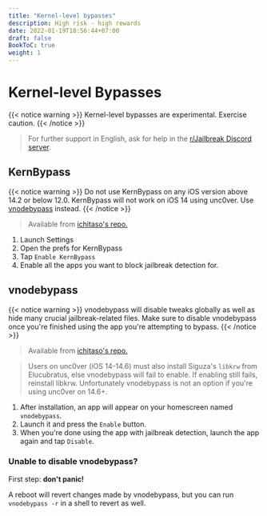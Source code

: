 ```yaml
---
title: "Kernel-level bypasses"
description: High risk - high rewards
date: 2022-01-19T18:56:44+07:00
draft: false
BookToC: true
weight: 1
---
```


# Kernel-level Bypasses

{{< notice warning >}}
Kernel-level bypasses are experimental. Exercise caution.
{{< /notice >}}

> For further support in English, ask for help in the [r/Jailbreak Discord server](https://discord.gg/jb).

## KernBypass

{{< notice warning >}}
Do not use KernBypass on any iOS version above 14.2 or below 12.0.
KernBypass will not work on iOS 14 using unc0ver. Use [vnodebypass](#vnodebypass) instead.
{{< /notice >}}

> Available from [ichitaso's repo.](https://cydia.ichitaso.com/)

1. Launch Settings
2. Open the prefs for KernBypass
3. Tap `Enable KernBypass`
4. Enable all the apps you want to block jailbreak detection for.

## vnodebypass

{{< notice warning >}}
vnodebypass will disable tweaks globally as well as hide many crucial jailbreak-related files. Make sure to disable vnodebypass once you're finished using the app you're attempting to bypass.
{{< /notice >}}

> Available from [ichitaso's repo.](https://cydia.ichitaso.com/)

> Users on unc0ver (iOS 14-14.6) must also install Siguza's `libkrw` from Elucubratus, else vnodebypass will fail to enable. If enabling still fails, reinstall libkrw. Unfortunately vnodebypass is not an option if you're using unc0ver on 14.6+.

1. After installation, an app will appear on your homescreen named `vnodebypass`.
2. Launch it and press the `Enable` button.
3. When you're done using the app with jailbreak detection, launch the app again and tap `Disable`.

### Unable to disable vnodebypass?

First step: **don't panic!**

A reboot will revert changes made by vnodebypass, but you can run `vnodebypass -r` in a shell to revert as well.
